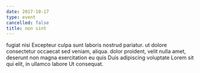 ```yaml
---
date: 2017-10-17
type: event
cancelled: false
title: non sint
---
```

fugiat nisi Excepteur culpa sunt laboris nostrud pariatur. ut dolore consectetur occaecat sed veniam, aliqua. dolor proident, velit nulla amet, deserunt non magna exercitation eu quis Duis adipiscing voluptate Lorem sit qui elit, in ullamco labore Ut consequat.